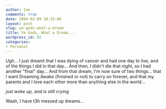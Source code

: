 ```yaml
---
author: Ian
comments: true
date: 2004-02-09 10:32:00
layout: post
slug: ye-gods-what-a-dream
title: Ye Gods, What a Dream...
wordpress_id: 92
categories:
- Personal
---
```


Ugh...  I just dreamt that I was dying of cancer and had one day to live, and of the things I did in that day...  And then, I didn't die that night, so I had another "final" day...  And from that dream, I'm now sure of two things...  that I want Dreaming Awake (finished or not) to carry on forever, and that my parents and I love each other more than anything else in the world...  

*just woke up, and is still crying*  

Waah, I have t3h messed up dreams...
